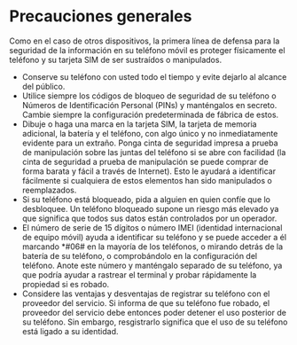 [Title]: # (Precauciones generales)
[Order]: # (5)

# Precauciones generales

Como en el caso de otros dispositivos, la primera línea de defensa para la seguridad de la información en su teléfono móvil es proteger físicamente el teléfono y su tarjeta SIM de ser sustraídos o manipulados.

*   Conserve su teléfono con usted todo el tiempo y evite dejarlo al alcance del público.
*   Utilice siempre los códigos de bloqueo de seguridad de su teléfono o Números de Identificación Personal (PINs) y manténgalos en secreto. Cambie siempre la configuración predeterminada de fábrica de estos.
*   Dibuje o haga una marca en la tarjeta SIM, la tarjeta de memoria adicional, la batería y el teléfono, con algo único y no inmediatamente evidente para un extraño. Ponga cinta de seguridad impresa a prueba de manipulación sobre las juntas del teléfono si se abre con facilidad (la cinta de seguridad a prueba de manipulación se puede comprar de forma barata y fácil a través de Internet). Esto le ayudará a identificar fácilmente si cualquiera de estos elementos han sido manipulados o reemplazados.
*   Si su teléfono está bloqueado, pida a alguien en quien confíe que lo desbloquee. Un teléfono bloqueado supone un riesgo más elevado ya que significa que todos sus datos están controlados por un operador.
*   El número de serie de 15 dígitos o número IMEI (identidad internacional de equipo móvil) ayuda a identificar su teléfono y se puede acceder a él marcando *#06# en la mayoría de los teléfonos, o mirando detrás de la batería de su teléfono, o comprobándolo en la configuración del teléfono. Anote este número y manténgalo separado de su teléfono, ya que podría ayudar a rastrear el terminal y probar rápidamente la propiedad si es robado.
*   Considere las ventajas y desventajas de registrar su teléfono con el proveedor del servicio. Si informa de que su teléfono fue robado, el proveedor del servicio debe entonces poder detener el uso posterior de su teléfono. Sin embargo, resgistrarlo significa que el uso de su teléfono está ligado a su identidad.
